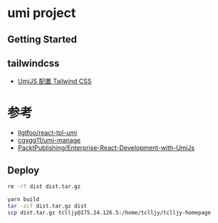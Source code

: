 # umi project

## Getting Started
## tailwindcss
- [UmiJS 配置 Tailwind CSS](https://zhuanlan.zhihu.com/p/489410215)
# 参考
- [llgtfoo/react-tpl-umi](https://github.com/llgtfoo/react-tpl-umi)
- [cgxgg11/umi-manage](https://github.com/cgxgg11/umi-manage)
- [PacktPublishing/Enterprise-React-Development-with-UmiJs](https://github.com/PacktPublishing/Enterprise-React-Development-with-UmiJs)

## Deploy
```sh
rm -rf dist dist.tar.gz

yarn build
tar -zcf dist.tar.gz dist
scp dist.tar.gz tclljy@175.24.126.5:/home/tclljy/tclljy-homepage
```